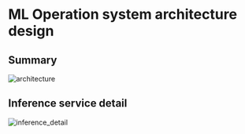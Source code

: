 # ML Operation system architecture design

## Summary

![architecture](https://user-images.githubusercontent.com/39760546/192243492-cfaddb93-b9b5-4604-9d0d-7042d237ce1b.png)

## Inference service detail

![inference_detail](https://user-images.githubusercontent.com/39760546/192241438-8aa4df72-00ef-4353-8853-f8d38575da94.png)
